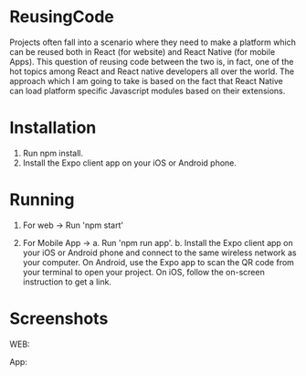 # ReusingCode
Projects often fall into a scenario where they need to make a platform which can be reused both in React (for website) and React Native (for mobile Apps). This question of reusing code between the two is, in fact, one of the hot topics among React and React native developers all over the world. The approach which I am going to take is based on the fact that React Native can load platform specific Javascript modules based on their extensions.

# Installation
1. Run npm install.
2. Install the Expo client app on your iOS or Android phone.

# Running

1. For web -> Run 'npm start'

2. For Mobile App ->
  a. Run 'npm run app'.
  b. Install the Expo client app on your iOS or Android phone and connect to the same wireless network as your computer. On        Android, use the Expo app to scan the QR code from your terminal to open your project. On iOS, follow the on-screen            instruction to get a link.

# Screenshots
WEB:

App:
